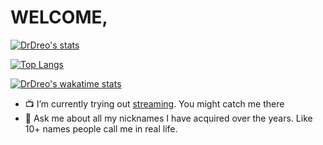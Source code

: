 # WELCOME,




[![DrDreo's stats](https://github-readme-stats.vercel.app/api?username=drdreo&count_private=true&show_icons=true&theme=slateorange)](https://github.com/drdreo)

[![Top Langs](https://github-readme-stats.vercel.app/api/top-langs/?username=drdreo&theme=radical)](https://github.com/anuraghazra/github-readme-stats)

[![DrDreo's wakatime stats](https://github-readme-stats.vercel.app/api/wakatime?username=DrDreo)](https://github.com/anuraghazra/github-readme-stats)


- 📺 I’m currently trying out [streaming](https://twitch.tv/drdrero). You might catch me there
- 💬 Ask me about all my nicknames I have acquired over the years. Like 10+ names people call me in real life.
